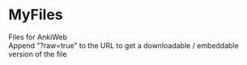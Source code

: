 # MyFiles
Files for AnkiWeb<br>
Append "?raw=true" to the URL to get a downloadable / embeddable version of the file
